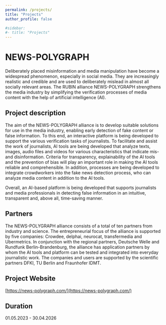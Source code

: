 ```yaml
---
permalink: /projects/
title: "Projects"
author_profile: false

#sidebar: 
#- title: "Projects"
---
```


# NEWS-POLYGRAPH

Deliberately placed misinformation and media manipulation have become a widespread phenomenon, especially in social media. They are increasingly realistic and credible and are used to deliberately mislead in almost all socially relevant areas. The RUBIN alliance NEWS-POLYGRAPH strengthens the media industry by simplifying the verification processes of media content with the help of artificial intelligence (AI).

## Project description

The aim of the NEWS-POLYGRAPH alliance is to develop suitable solutions for use in the media industry, enabling early detection of fake content or false information. To this end, an interactive platform is being developed to support the various verification tasks of journalists. To facilitate and assist the work of journalists, AI tools are being developed that analyze texts, images, audio files and videos for various characteristics that indicate mis- and disinformation. Criteria for transparency, explainability of the AI tools and the prevention of bias will play an important role in making the AI tools reliable and comprehensible. In addition, processes are being developed to integrate crowdworkers into the fake news detection process, who can analyze media content in addition to the AI tools. 

Overall, an AI-based platform is being developed that supports journalists and media professionals in detecting false information in an intuitive, transparent and, above all, time-saving manner.

## Partners

The NEWS-POLYGRAPH alliance consists of a total of ten partners from industry and science. The entrepreneurial focus of the alliance is supported by five companies: Crowdee, delphai, neurocat, transfermedia and Ubermetrics. In conjunction with the regional partners, Deutsche Welle and Rundfunk Berlin-Brandenburg, the alliance has application partners by whom the AI tools and platform can be tested and integrated into everyday journalistic work. The companies and users are supported by the scientific partners DFKI, TU Berlin and Fraunhofer IDMT.

## Project Website

[https://news-polygraph.com/](https://news-polygraph.com/) 

## Duration

01.05.2023 - 30.04.2026
